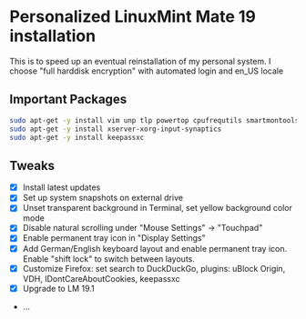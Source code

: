 # Personalized LinuxMint Mate 19 installation

This is to speed up an eventual reinstallation of my personal system.
I choose "full harddisk encryption" with automated login and en_US locale

## Important Packages

```bash
sudo apt-get -y install vim unp tlp powertop cpufrequtils smartmontools
sudo apt-get -y install xserver-xorg-input-synaptics
sudo apt-get -y install keepassxc
```
## Tweaks
 * [X] Install latest updates
 * [X] Set up system snapshots on external drive
 * [X] Unset transparent background in Terminal, set yellow background color mode
 * [X] Disable natural scrolling under "Mouse Settings" -> "Touchpad"
 * [X] Enable permanent tray icon in "Display Settings"
 * [X] Add German/English keyboard layout and enable permanent tray icon. Enable "shift lock" to switch between layouts.
 * [X] Customize Firefox: set search to DuckDuckGo, plugins: uBlock Origin, VDH, IDontCareAboutCookies, keepassxc
 * [X] Upgrade to LM 19.1
 * ...
